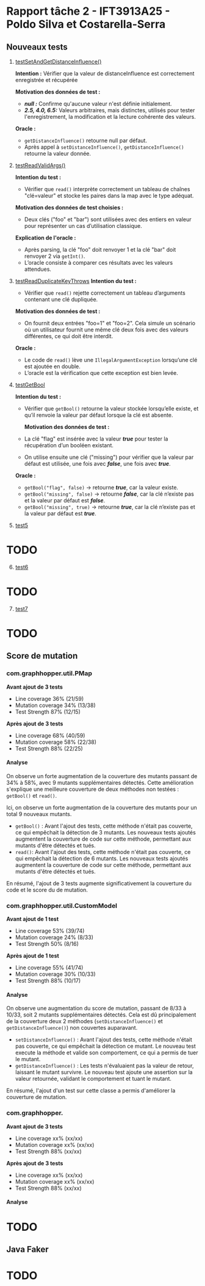 # Rapport tâche 2 - IFT3913A25 - Poldo Silva et Costarella-Serra 

## Nouveaux tests 

1. [testSetAndGetDistanceInfluence()](./web-api/src/test/java/com/graphhopper/util/CustomModelTest.java#L97-L122)

    **Intention :** 
    Vérifier que la valeur de distanceInfluence est correctement enregistrée et récupérée

    **Motivation des données de test :**
    - ***null :*** Confirme qu'aucune valeur n'est définie initialement.
    - ***2.5, 4.0, 6.5:*** Valeurs arbitraires, mais distinctes, utilisés pour tester l'enregistrement, la modification et la lecture cohérente des valeurs.
   
   **Oracle :** 
   - `getDistanceInfluence()` retourne null par défaut.
   - Après appel à `setDistanceInfluence()`, `getDistanceInfluence()` retourne la valeur donnée.
   
2. [testReadValidArgs()](./web-api/src/test/java/com/graphhopper/util/CustomModelTest.java#L100-L105)

   **Intention du test :**
    - Vérifier que `read()` interprète correctement un tableau de chaînes "clé=valeur" et stocke les paires dans la map avec le type adéquat.

    **Motivation des données de test choisies :**
    - Deux clés ("foo" et "bar") sont utilisées avec des entiers en valeur pour représenter un cas d’utilisation classique.
    
    **Explication de l'oracle :**
    - Après parsing, la clé "foo" doit renvoyer 1 et la clé "bar" doit renvoyer 2 via `getInt()`.
    - L’oracle consiste à comparer ces résultats avec les valeurs attendues.

3. [testReadDuplicateKeyThrows](./web-api/src/test/java/com/graphhopper/util/PMapTest.java#L20-L123)
    **Intention du test :**
    - Vérifier que `read()` rejette correctement un tableau d’arguments contenant une clé dupliquée.
   
    **Motivation des données de test :**
    - On fournit deux entrées "foo=1" et "foo=2". Cela simule un scénario où un utilisateur fournit une même clé deux fois avec des valeurs différentes, ce qui doit être interdit.
   
    **Oracle :**
    - Le code de `read()` lève une `IllegalArgumentException` lorsqu’une clé est ajoutée en double.
    - L’oracle est la vérification que cette exception est bien levée.
      
4. [testGetBool](./web-api/src/test/java/com/graphhopper/util/PMapTest.java#L142-L149)

    **Intention du test :**
    - Vérifier que `getBool()` retourne la valeur stockée lorsqu’elle existe, et qu’il renvoie la valeur par défaut  lorsque la clé est absente.
   
      **Motivation des données de test :**
    - La clé "flag" est insérée avec la valeur ***true*** pour tester la récupération d’un booléen existant.
    - On utilise ensuite une clé ("missing") pour vérifier que la valeur par défaut est utilisée, une fois avec ***false***, une fois avec ***true***.
   
    **Oracle :**
    - `getBool("flag", false)` -> retourne ***true***, car la valeur existe.
    - `getBool("missing", false)` -> retourne ***false***, car la clé n’existe pas et la valeur par défaut est ***false***.
    - `getBool("missing", true)` ->  retourne ***true***, car la clé n’existe pas et la valeur par défaut est ***true***.



5. [test5]()
# TODO
6. [test6]()
# TODO
7. [test7]()
# TODO

## Score de mutation 

### com.graphhopper.util.PMap 
**Avant ajout de 3 tests** 
- Line coverage 36% (21/59) 
- Mutation coverage 34% (13/38)
- Test Strength 87% (12/15)

**Après ajout de 3 tests**
- Line coverage 68% (40/59)
- Mutation coverage 58% (22/38)
- Test Strength 88% (22/25)

#### Analyse
On observe un forte augmentation de la couverture des mutants passant de 34% à 58%, avec 9 mutants supplémentaires détectés. Cette amélioration s'explique une meilleure couverture de deux méthodes non testées : `getBool()` et `read()`. 

Ici, on observe un forte augmentation de la couverture des mutants pour un total 9 nouveaux mutants. 

- `getBool()` : 
    Avant l'ajout des tests, cette méthode n'était pas couverte, ce qui empêchait la détection de 3 mutants. 
    Les nouveaux tests ajoutés augmentent la couverture de code sur cette méthode, permettant aux mutants d'être détectés et tués. 
- `read()`:
    Avant l'ajout des tests, cette méthode n'était pas couverte, ce qui empêchait la détection de 6 mutants.
    Les nouveaux tests ajoutés augmentent la couverture de code sur cette méthode, permettant aux mutants d'être détectés et tués.

En résumé, l'ajout de 3 tests augmente significativement la couverture du code et le score du de mutation.

### com.graphhopper.util.CustomModel
**Avant ajout de 1 test**
- Line coverage 53% (39/74)
- Mutation coverage 24% (8/33)
- Test Strength 50% (8/16)

**Après ajout de 1 test**
- Line coverage 55% (41/74)
- Mutation coverage 30% (10/33)
- Test Strength 88% (10/17)

#### Analyse
On observe une augmentation du score de mutation, passant de 8/33 à 10/33, soit 2 mutants supplémentaires détectés. 
Cela est dû principalement de la couverture deux 2 méthodes (`setDistanceInfluence()` et `getDistanceInfluence()`) non couvertes auparavant. 

- `setDistanceInfluence()` :
    Avant l'ajout des tests, cette méthode n'était pas couverte, ce qui empêchait la détection ce mutant.
    Le nouveau test execute la méthode et valide son comportement, ce qui a permis de tuer le mutant. 
- `getDistanceInfluence()` :
    Les tests n'évaluaient pas la valeur de retour, laissant le mutant survivre. 
    Le nouveau test ajoute une assertion sur la valeur retournée, validant le comportement et tuant le mutant. 

En résumé, l'ajout d'un test sur cette classe a permis d'améliorer la couverture de mutation. 

### com.graphhopper.
**Avant ajout de 3 tests**
- Line coverage xx% (xx/xx)
- Mutation coverage xx% (xx/xx)
- Test Strength 88% (xx/xx)

**Après ajout de 3 tests**
- Line coverage xx% (xx/xx)
- Mutation coverage xx% (xx/xx)
- Test Strength 88% (xx/xx)

#### Analyse

# TODO 

## Java Faker 
# TODO
